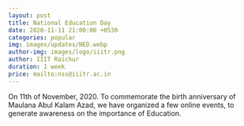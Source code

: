 ```yaml
---
layout: post
title: National Education Day
date: 2020-11-11 21:00:00 +0530
categories: popular
img: images/updates/NED.webp
author-img: images/logo/iiitr.png
author: IIIT Raichur
duration: 1 week
price: mailto:nss@iiitr.ac.in
---
```

On 11th of November, 2020. To commemorate the birth anniversary of Maulana Abul Kalam Azad,
we have organized a few online events, to generate awareness on the importance of Education.
